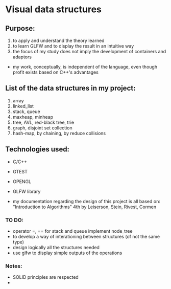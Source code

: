 # Visual data structures

## Purpose:
1. to apply and understand the theory learned
2. to learn GLFW and to display the result in an intuitive way
3. the focus of my study does not imply the development of containers and adaptors 
*  my work, conceptually, is independent of the language, even though profit exists based on C++'s advantages

## List of the data structures in my project:
1. array
2. linked_list
3. stack, queue
4. maxheap, minheap
5. tree, AVL, red-black tree, trie
6. graph, disjoint set collection
7. hash-map, by chaining, by reduce collisions

## Technologies used:
- C/C++
- GTEST
- OPENGL
- GLFW library

- my documentation regarding the design of this project is all based on: "Introduction to Algorithms" 4th by Leiserson, Stein, Rivest, Cormen

### TO DO:
- operator =, == for stack and queue implement node_tree
- to develop a way of interationing between structures (of not the same type)
- design logically all the structures needed
- use glfw to display simple outputs of the operations

### Notes:
- SOLID principles are respected
- 